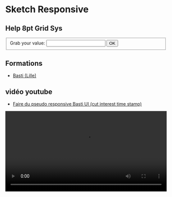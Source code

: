 # Sketch Responsive

## Help 8pt Grid Sys

<form onsubmit="return false">
  <fieldset>
    <label>Grab your value:</label>
    <input id="gridSys8Value" type="text" />
    <button id="grid8helper" onclick="output();">OK</button>
  </fieldset>
</form>
<div id="gridSys8Render">
  <!-- <script>window.onload = console.log(showRes);</script> -->
</div>

## Formations

- [Basti (Lille)](https://basti.fr/tuto-sketch)

## vidéo youtube

- [Faire du pseudo responsive Basti UI (cut interest time stamp)](https://youtu.be/ctNC2VwkkmA?t=826)

<video controls="controls" width="100%" >
  <!-- <source src="../assets/videos/pseudoRespons.m4v.ogg" type="video/ogg"> -->
  <source
    src="./assets/videos/pseudoRespons.mp4"
    type="video/mp4"
  />
  Votre navigateur ne gère pas l'élément <code>video</code>.
</video>
